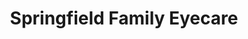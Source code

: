 ---
title: "Springfield Family Eyecare"
url: /springfield/springfield-family-eyecare/
shop: optician
---